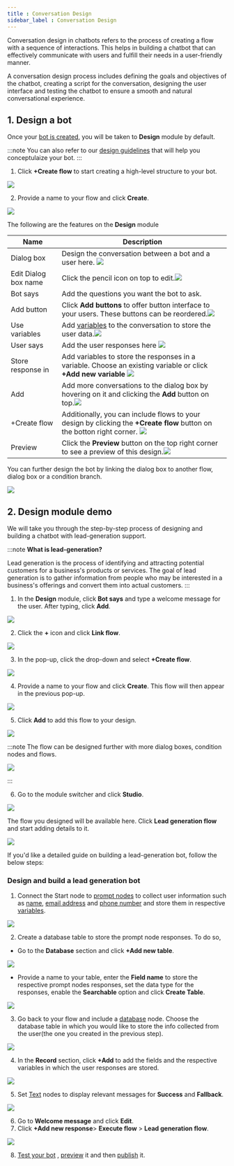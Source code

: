 ```yaml
---
title : Conversation Design
sidebar_label : Conversation Design
---
```


Conversation design in chatbots refers to the process of creating a flow with a sequence of interactions. This helps in building a chatbot that can effectively communicate with users and fulfill their needs in a user-friendly manner. 

A conversation design process includes defining the goals and objectives of the chatbot, creating a script for the conversation, designing the user interface and testing the chatbot to ensure a smooth and natural conversational experience. 

## 1. Design a bot

Once your [bot is created](https://docs.yellow.ai/docs/platform_concepts/Getting%20Started/create-a-bot#2-create-from-scratch), you will be taken to **Design** module by default. 

:::note
You can also refer to our [design guidelines](https://docs.yellow.ai/docs/cookbooks/getting_started) that will help you conceptulaize your bot.
:::

1. Click **+Create flow** to start creating a high-level structure to your bot.

 ![](https://i.imgur.com/hMrp8Li.png)

2. Provide a name to your flow and click **Create**.

 ![](https://i.imgur.com/9viSetk.png)



The following are the features on the **Design** module


| Name | Description | 
| -------- | -------- |
| Dialog box    | Design the conversation between a bot and a user here. ![](https://i.imgur.com/emKj5uT.png)|
|Edit Dialog box name| Click the pencil icon on top to edit.![](https://i.imgur.com/Uv7ifmj.png)|
|Bot says|Add the questions you want the bot to ask. |
|Add button| Click **Add buttons** to offer button interface to your users. These buttons can be reordered.![](https://i.imgur.com/nuqPYYQ.png)|
|Use variables|Add [variables](https://docs.yellow.ai/docs/platform_concepts/studio/build/bot-variables#-1-variables) to the conversation to store the user data.![](https://i.imgur.com/kMC89Fu.png)|
|User says|Add the user responses here ![](https://i.imgur.com/OrT1wr3.png)|
|Store response in| Add variables to store the responses in a variable. Choose an existing variable or click **+Add new variable** ![](https://i.imgur.com/9QFm9nS.png) |
|Add| Add more conversations to the dialog box by hovering on it and clicking the **Add** button on top.![](https://i.imgur.com/q6yxy9J.png)|
|+Create flow|Additionally, you can include flows to your design by clicking the **+Create flow** button on the botton right corner. ![](https://i.imgur.com/AkRepoX.png)|
|Preview|Click the **Preview** button on the top right corner to see a preview of this design.![](https://i.imgur.com/ocvLYKc.png)


You can further design the bot by linking the dialog box to another flow, dialog box or a condition branch.

![](https://i.imgur.com/NnrvJhU.png)

## 2. Design module demo

We will take you through the step-by-step process of designing and building a chatbot with lead-generation support.

:::note
**What is lead-generation?**

Lead generation is the process of identifying and attracting potential customers for a business's products or services. The goal of lead generation is to gather information from people who may be interested in a business's offerings and convert them into actual customers.
:::

1. In the **Design** module, click **Bot says** and type a welcome message for the user. After typing, click **Add**.

 ![](https://i.imgur.com/7xKSYVL.png)


2. Click the **+** icon and click **Link flow**.

 ![](https://i.imgur.com/fWwznrl.png)

3. In the pop-up, click the drop-down and select **+Create flow**.

 ![](https://i.imgur.com/aZIrmUq.png)


4. Provide a name to your flow and click **Create**. This flow will then appear in the previous pop-up.

 ![](https://i.imgur.com/m9XWL4f.png)


5. Click **Add** to add this flow to your design.

 ![](https://i.imgur.com/uNLAV7E.png)

:::note
The flow can be designed further with more dialog boxes, condition nodes and flows.

 ![](https://i.imgur.com/3loxrqx.png)

:::

6. Go to the module switcher and click **Studio**.

 ![](https://i.imgur.com/sTnoiIu.png)

The flow you designed will be available here. Click **Lead generation flow** and start adding details to it. 

 ![](https://i.imgur.com/Du8I0Ud.png)

If you'd like a detailed guide on building a lead-generation bot, follow the below steps:

### Design and build a lead generation bot

1. Connect the Start node to [prompt nodes](https://docs.yellow.ai/docs/platform_concepts/studio/build/nodes/prompt-nodes) to collect user information such as [name](https://docs.yellow.ai/docs/platform_concepts/studio/build/nodes/prompt-nodes#12-name), [email address](https://docs.yellow.ai/docs/platform_concepts/studio/build/nodes/prompt-nodes#15-email) and [phone number](https://docs.yellow.ai/docs/platform_concepts/studio/build/nodes/prompt-nodes#13-phone) and store them in respective [variables](https://docs.yellow.ai/docs/platform_concepts/studio/build/bot-variables#31-create-a-variable-via-nodes).

 ![](https://i.imgur.com/hDqVRLB.png)

2. Create a database table to store the prompt node responses. To do so,

* Go to the **Database** section and click **+Add new table**.

 ![](https://i.imgur.com/05LhABa.png)

* Provide a name to your table, enter the **Field name** to store the respective prompt nodes responses, set the data type for the responses, enable the **Searchable** option and click **Create Table**.

 ![](https://i.imgur.com/yFAM0zZ.png)

3. Go back to your flow and include a [database](https://docs.yellow.ai/docs/platform_concepts/studio/build/nodes/action-nodes#23-database) node. Choose the database table in which you would like to store the info collected from the user(the one you created in the previous step).

 ![](https://i.imgur.com/w7vmO4o.png)

4. In the **Record** section, click **+Add** to add the fields and the respective variables in which the user responses are stored.

 ![](https://i.imgur.com/OU9KzSZ.png)

5. Set [Text](https://docs.yellow.ai/docs/platform_concepts/studio/build/nodes/message-nodes#1-text) nodes to display relevant messages for **Success** and **Fallback**.

 ![](https://i.imgur.com/I1D1MyJ.png)

6. Go to **Welcome message** and click **Edit**. 
7. Click **+Add new response**> **Execute flow** > **Lead generation flow**.


 ![](https://i.imgur.com/JJyYGIE.png)

8. [Test your bot]([**https://**](https://docs.yellow.ai/docs/platform_concepts/studio/tools#21-test-your-bot)) , [preview](https://docs.yellow.ai/docs/platform_concepts/studio/build/Flows/journeys#32-preview-a-bot) it and then [publish](https://docs.yellow.ai/docs/platform_concepts/studio/test-and-publish-bot/modes) it.
